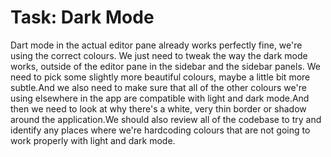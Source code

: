 # Task: Dark Mode

Dart mode in the actual editor pane already works perfectly fine, we're using the correct colours. We just need to tweak the way the dark mode works, outside of the editor pane in the sidebar and the sidebar panels. We need to pick some slightly more beautiful colours, maybe a little bit more subtle.And we also need to make sure that all of the other colours we're using elsewhere in the app are compatible with light and dark mode.And then we need to look at why there's a white, very thin border or shadow around the application.We should also review all of the codebase to try and identify any places where we're hardcoding colours that are not going to work properly with light and dark mode.
